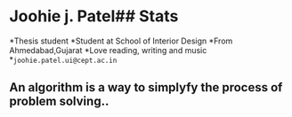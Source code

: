 # Joohie j. Patel## Stats

*Thesis student
*Student at School of Interior Design
*From Ahmedabad,Gujarat
*Love reading, writing and music
*```joohie.patel.ui@cept.ac.in```

## An algorithm is a way to simplyfy the process of problem solving..

##
